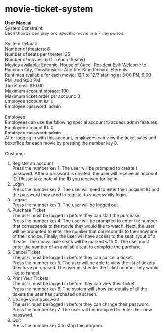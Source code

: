 # movie-ticket-system

**User Manual** <br>
System Constraint: <br>
Each theater can play one specific movie in a 7 day period. <br>
<br>
System Default: <br>
Number of theaters: 6 <br>
Number of seats per theater: 25 <br>
Number of movies: 6 (1 in each theater) <br>
Movies available: Encanto, House of Gucci, Resident Evil: Welcome to Raccoon City, Ghostbusters: Afterlife, King Richard, Eternals <br>
Runtimes available for each movie: 12/1 to 12/7 starting at 3:00 PM, 6:00 PM, and 9:00 PM <br>
Ticket cost: $10.00 <br>
Maximum account storage: 100 <br>
Maximum ticket order per account: 3 <br>
Employee account ID: 0 <br>
Employee password: admin <br>
<br>
Employee  <br>
Employees can use the following special account to access admin features. <br>
Employee account ID: 0 <br>
Employee password: admin <br>
After logging in with this account, employees can view the ticket sales and boxoffice for each movie by pressing the number key 8. <br>
<br>
Customer <br>
1. Register an account <br>
Press the number key 1. The user will be prompted to create a password. After a password is created, the user will receive an account ID. Please take note of the ID you received for log in. <br>
2. Login <br>
Press the number key 2. The user will need to enter their account ID and the password they used to register to successfully login.
3. Logout <br>
Press the number key 3. The user will be logged out.
4. Purchase Ticket <br>
The user must be logged in before they can start the purchase. <br>
Press the number key 4. The user will be prompted to enter the number that corresponds to the movie they would like to watch. Next, the user will be prompted to enter the number that corresponds to the showtime of their choice. Finally, the user will have access to the seat layout of a theater. The unavailable seats will be marked with X. The user must enter the number of an available seat to complete the purchase. <br>
5. Cancel Ticket <br>
The user must be logged in before they can cancel a ticket. <br>
Press the number key 5. The user will be able to view the list of tickets they have purchased. The user must enter the ticket number they would like to cancel. <br>
6. Print Your Tickets <br>
The user must be logged in before they can view their ticket. <br>
Press the number key 6. The system will show the details of all the tickets the user has purchased on screen. <br>
7. Change your password <br>
The user must be logged in before they can change their password. <br>
Press the number key 7. The user will be prompted to enter their new password. <br>
8. Quit <br>
Press the number key 0 to stop the program.

